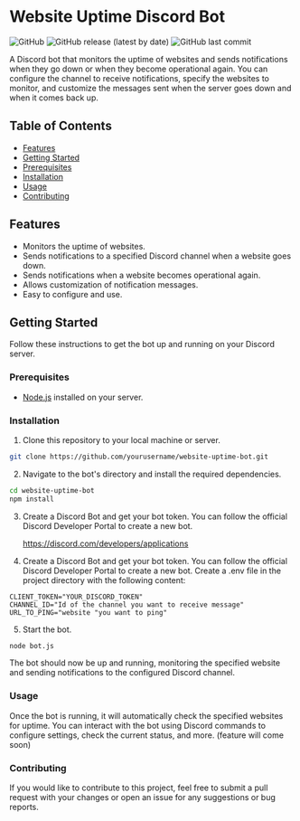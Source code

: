 # Website Uptime Discord Bot

![GitHub](https://img.shields.io/github/license/6im0n/Status-Bot-Discord-Bot)
![GitHub release (latest by date)](https://img.shields.io/github/v/release/6im0n/Status-Bot-Discord-Bot)
![GitHub last commit](https://img.shields.io/github/last-commit/6im0n/Status-Bot-Discord-Bot)

A Discord bot that monitors the uptime of websites and sends notifications when they go down or when they become operational again. You can configure the channel to receive notifications, specify the websites to monitor, and customize the messages sent when the server goes down and when it comes back up.

## Table of Contents

- [Features](#features)
- [Getting Started](#getting-started)
- [Prerequisites](#prerequisites)
- [Installation](#installation)
- [Usage](#usage)
- [Contributing](#contributing)

## Features

- Monitors the uptime of websites.
- Sends notifications to a specified Discord channel when a website goes down.
- Sends notifications when a website becomes operational again.
- Allows customization of notification messages.
- Easy to configure and use.

## Getting Started

Follow these instructions to get the bot up and running on your Discord server.

### Prerequisites

- [Node.js](https://nodejs.org/) installed on your server.

### Installation

1. Clone this repository to your local machine or server.

```bash
git clone https://github.com/yourusername/website-uptime-bot.git
```

2. Navigate to the bot's directory and install the required dependencies.
   
```bash
cd website-uptime-bot
npm install
```

3. Create a Discord Bot and get your bot token. You can follow the official Discord Developer Portal to create a new bot.

   https://discord.com/developers/applications

4. Create a Discord Bot and get your bot token. You can follow the official Discord Developer Portal to create a new bot.
Create a .env file in the project directory with the following content:
```
CLIENT_TOKEN="YOUR_DISCORD_TOKEN"
CHANNEL_ID="Id of the channel you want to receive message"
URL_TO_PING="website "you want to ping"
````

5. Start the bot.
   
```bash
node bot.js
```
The bot should now be up and running, monitoring the specified website and sending notifications to the configured Discord channel.

### Usage

Once the bot is running, it will automatically check the specified websites for uptime. You can interact with the bot using Discord commands to configure settings, check the current status, and more.
(feature will come soon)

### Contributing

If you would like to contribute to this project, feel free to submit a pull request with your changes or open an issue for any suggestions or bug reports.

